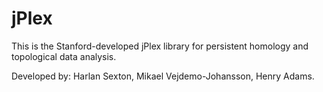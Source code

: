 jPlex
=====

This is the Stanford-developed jPlex library for persistent homology and
topological data analysis.

Developed by: Harlan Sexton, Mikael Vejdemo-Johansson, Henry Adams.
